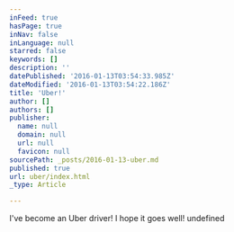 ```yaml
---
inFeed: true
hasPage: true
inNav: false
inLanguage: null
starred: false
keywords: []
description: ''
datePublished: '2016-01-13T03:54:33.985Z'
dateModified: '2016-01-13T03:54:22.186Z'
title: 'Uber!'
author: []
authors: []
publisher:
  name: null
  domain: null
  url: null
  favicon: null
sourcePath: _posts/2016-01-13-uber.md
published: true
url: uber/index.html
_type: Article

---
```

I've become an Uber driver!  I hope it goes well!
undefined